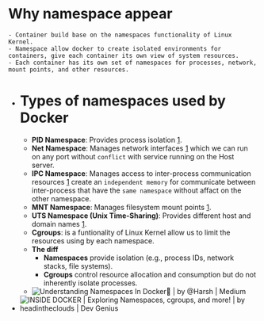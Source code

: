# Why namespace appear
	- Container build base on the namespaces functionality of Linux Kernel.
	- Namespace allow docker to create isolated environments for containers, give each container its own view of system resources.
	- Each container has its own set of namespaces for processes, network, mount points, and other resources.
- # Types of namespaces used by Docker
	- **PID Namespace**: Provides process isolation [1](https://harsh05.medium.com/understanding-namespaces-in-docker-0bbcf7697775).
	- **Net Namespace**: Manages network interfaces [1](https://harsh05.medium.com/understanding-namespaces-in-docker-0bbcf7697775) which we can run on any port without `conflict` with service running on the Host server.
	- **IPC Namespace**: Manages access to inter-process communication resources [1](https://harsh05.medium.com/understanding-namespaces-in-docker-0bbcf7697775) create an `independent memory` for communicate between inter-process that have the `same namespace` without affact on the other namespace.
	- **MNT Namespace**: Manages filesystem mount points [1](https://harsh05.medium.com/understanding-namespaces-in-docker-0bbcf7697775).
	- **UTS Namespace (Unix Time-Sharing)**: Provides different host and domain names [1](https://harsh05.medium.com/understanding-namespaces-in-docker-0bbcf7697775).
	- **Cgroups**: is a funtionality of Linux Kernel allow us to limit the resources using by each namespace.
	- **The diff**
		- **Namespaces** provide isolation (e.g., process IDs, network stacks, file systems).
		- **Cgroups** control resource allocation and consumption but do not inherently isolate processes.
	- ![Understanding Namespaces In Docker🐳 | by @Harsh | Medium](https://miro.medium.com/v2/resize:fit:461/0*ktslXG-epHCuKj-5.png)
- ![INSIDE DOCKER | Exploring Namespaces, cgroups, and more! | by  headintheclouds | Dev Genius](https://miro.medium.com/v2/resize:fit:1086/0*Q9RrGw34n1zk9mUh.png)